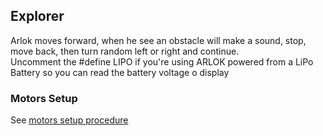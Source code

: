 ## Explorer

Arlok moves forward, when he see an obstacle will make a sound, stop, move back, then turn random left or right and continue.  
Uncomment the #define LIPO if you're using ARLOK powered from a LiPo Battery so you can read the battery voltage o display

### Motors Setup

See [motors setup procedure](../motors_setup.md)